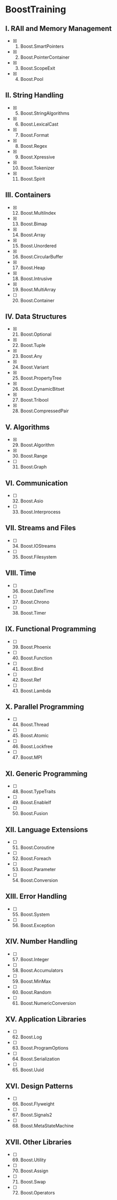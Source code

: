 # BoostTraining

## I. RAII and Memory Management
* [x] 1. Boost.SmartPointers
* [x] 2. Boost.PointerContainer
* [x] 3. Boost.ScopeExit
* [x] 4. Boost.Pool

## II. String Handling

* [x] 5. Boost.StringAlgorithms
* [x] 6. Boost.LexicalCast
* [x] 7. Boost.Format
* [x] 8. Boost.Regex
* [x] 9. Boost.Xpressive
* [x] 10. Boost.Tokenizer
* [x] 11. Boost.Spirit

## III. Containers

* [x] 12. Boost.MultiIndex
* [x] 13. Boost.Bimap
* [x] 14. Boost.Array
* [x] 15. Boost.Unordered
* [x] 16. Boost.CircularBuffer
* [x] 17. Boost.Heap
* [x] 18. Boost.Intrusive
* [x] 19. Boost.MultiArray
* [ ] 20. Boost.Container

## IV. Data Structures

* [x] 21. Boost.Optional
* [x] 22. Boost.Tuple
* [x] 23. Boost.Any
* [x] 24. Boost.Variant
* [x] 25. Boost.PropertyTree
* [x] 26. Boost.DynamicBitset
* [x] 27. Boost.Tribool
* [x] 28. Boost.CompressedPair

## V. Algorithms

* [x] 29. Boost.Algorithm
* [x] 30. Boost.Range
* [ ] 31. Boost.Graph

## VI. Communication

* [ ] 32. Boost.Asio
* [ ] 33. Boost.Interprocess

## VII. Streams and Files

* [ ] 34. Boost.IOStreams
* [ ] 35. Boost.Filesystem

## VIII. Time

* [ ] 36. Boost.DateTime
* [ ] 37. Boost.Chrono
* [ ] 38. Boost.Timer

## IX. Functional Programming

* [ ] 39. Boost.Phoenix
* [ ] 40. Boost.Function
* [ ] 41. Boost.Bind
* [ ] 42. Boost.Ref
* [ ] 43. Boost.Lambda

## X. Parallel Programming

* [ ] 44. Boost.Thread
* [ ] 45. Boost.Atomic
* [ ] 46. Boost.Lockfree
* [ ] 47. Boost.MPI

## XI. Generic Programming

* [ ] 48. Boost.TypeTraits
* [ ] 49. Boost.EnableIf
* [ ] 50. Boost.Fusion

## XII. Language Extensions

* [ ] 51. Boost.Coroutine
* [ ] 52. Boost.Foreach
* [ ] 53. Boost.Parameter
* [ ] 54. Boost.Conversion

## XIII. Error Handling

* [ ] 55. Boost.System
* [ ] 56. Boost.Exception

## XIV. Number Handling

* [ ] 57. Boost.Integer
* [ ] 58. Boost.Accumulators
* [ ] 59. Boost.MinMax
* [ ] 60. Boost.Random
* [ ] 61. Boost.NumericConversion

## XV. Application Libraries

* [ ] 62. Boost.Log
* [ ] 63. Boost.ProgramOptions
* [ ] 64. Boost.Serialization
* [ ] 65. Boost.Uuid

## XVI. Design Patterns

* [ ] 66. Boost.Flyweight
* [ ] 67. Boost.Signals2
* [ ] 68. Boost.MetaStateMachine

## XVII. Other Libraries

* [ ] 69. Boost.Utility
* [ ] 70. Boost.Assign
* [ ] 71. Boost.Swap
* [ ] 72. Boost.Operators
